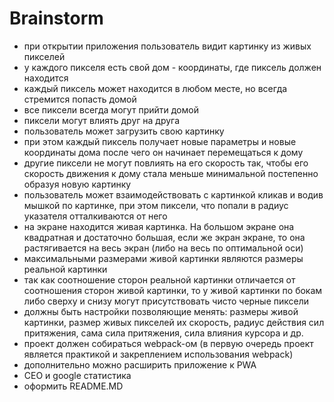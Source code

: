 # Brainstorm

- при открытии приложения пользователь видит картинку из живых пикселей
- у каждого пикселя есть свой дом - координаты, где пиксель должен находится
- каждый пиксель может находится в любом месте, но всегда стремится попасть домой
- все пиксели всегда могут прийти домой
- пиксели могут влиять друг на друга
- пользователь может загрузить свою картинку
- при этом каждый пиксель получает новые параметры и новые координаты дома после чего он начинает перемещаться к дому
- другие пиксели не могут повлиять на его скорость так, чтобы его скорость движения к дому стала меньше минимальной постепенно образуя новую картинку
- пользователь может взаимодействовать с картинкой кликав и водив мышкой по картинке, при этом пиксели, что попали в радиус указателя отталкиваются от него
- на экране находится живая картинка. На большом экране она квадратная и достаточно большая, если же экран экране, то она растягивается на весь экран (либо на весь по оптимальной оси)
- максимальными размерами живой картинки являются размеры реальной картинки
- так как соотношение сторон реальной картинки отличается от соотношения сторон живой картинки, то у живой картинки по бокам либо сверху и снизу могут присутствовать чисто черные пиксели
- должны быть настройки позволяющие менять: размеры живой картинки, размер живых пикселей их скорость, радиус действия сил притяжения, сама сила притяжения, сила влияния курсора и др.
- проект должен собираться webpack-ом (в первую очередь проект является практикой и закреплением использования webpack)
- дополнительно можно расширить приложение к PWA
- СЕО и google статистика
- оформить README.MD